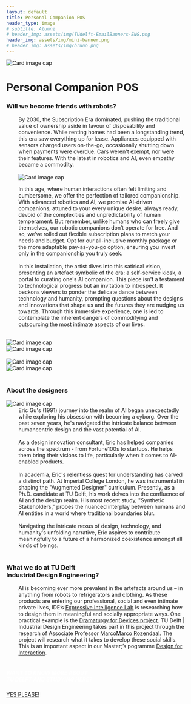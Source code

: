 ```yaml
---
layout: default
title: Personal Companion POS
header_type: image
# subtitle: Alumni
# header_img: assets/img/TUdelft-EmailBanners-ENG.png
header_img: assets/img/mini-banner.png
# header_img: assets/img/bruno.png
---
```


<!-- <img src="/assets/img/mini-banner.png" alt="Card image cap"> -->
<img src="https://placehold.co/4000x3000" alt="Card image cap">
<br> 


<!-- ## Title 1 -->
<div class="card pos-card shadow">
<div class="card-body">
<h1 class="card-title text-center NeueMachina-project">Personal Companion POS</h1>
<h3 class="text-center NeueMachina-h4">Will we become friends with robots?</h3>
  <div class="card-body text-center" style="margin-left: 2rem;margin-right: 2rem;">
By 2030, the Subscription Era dominated, pushing the traditional value of ownership aside in favour of
disposability and convenience. While renting homes had been a longstanding trend, this era saw
everything up for lease. Appliances equipped with sensors charged users on-the-go, occasionally shutting
down when payments were overdue. Cars weren't exempt, nor were their features. With the latest in
robotics and AI, even empathy became a commodity.<br>
<br>
<img src="https://placehold.co/4000x3000" alt="Card image cap">
<br>

In this age, where human interactions often felt limiting and cumbersome, we offer the perfection of
tailored companionship. With advanced robotics and AI, we promise AI-driven companions, attuned to
your every unique desire, always ready, devoid of the complexities and unpredictability of human
temperament. But remember, unlike humans who can freely give themselves, our robotic companions
don’t operate for free. And so, we’ve rolled out flexible subscription plans to match your needs and
budget. Opt for our all-inclusive monthly package or the more adaptable pay-as-you-go option, ensuring
you invest only in the companionship you truly seek.
<br><br>
In this installation, the artist dives into this satirical vision, presenting an artefact symbolic of the era: a
self-service kiosk, a portal to curating one's AI companion. This piece isn't a testament to technological
progress but an invitation to introspect. It beckons viewers to ponder the delicate dance between
technology and humanity, prompting questions about the designs and innovations that shape us and the
futures they are nudging us towards. Through this immersive experience, one is led to contemplate the
inherent dangers of commodifying and outsourcing the most intimate aspects of our lives.
  </div>
</div>
</div>
<br>
<div class="container">
  <div class="row">
    <div class="col-sm">
      <img src="https://placehold.co/4000x3000" alt="Card image cap">
    </div>
    <div class="col-sm">
      <img src="https://placehold.co/4000x3000" alt="Card image cap">
    </div>
  </div>
  <br>
  <div class="row">
    <div class="col-sm">
      <img src="https://placehold.co/4000x3000" alt="Card image cap">
    </div>
    <div class="col-sm">
      <img src="https://placehold.co/4000x3000" alt="Card image cap">
    </div>
  </div>
</div>
<br>
<!-- ## Title 2 -->
<div class="card white-card shadow">
<div class="card-body">
<h3 class="card-title text-center NeueMachina-h3">About the designers</h3>
<img src="https://placehold.co/4000x3000" alt="Card image cap">
  <div class="card-body text-center" style="margin-left: 2rem;margin-right: 2rem;">
Eric Gu's (1991) journey into the realm of AI began unexpectedly while exploring his obsession with
becoming a cyborg. Over the past seven years, he's navigated the intricate balance between humancentric
design and the vast potential of AI.<br><br>
As a design innovation consultant, Eric has helped companies across the spectrum - from Fortune100s to
startups. He helps them bring their visions to life, particularly when it comes to AI-enabled products.<br><br>
In academia, Eric's relentless quest for understanding has carved a distinct path. At Imperial College
London, he was instrumental in shaping the "Augmented Designer" curriculum. Presently, as a Ph.D.
candidate at TU Delft, his work delves into the confluence of AI and the design realm. His most recent
study, "Synthetic Stakeholders," probes the nuanced interplay between humans and AI entities in a world
where traditional boundaries blur.<br><br>
Navigating the intricate nexus of design, technology, and humanity's unfolding narrative, Eric aspires to
contribute meaningfully to a future of a harmonized coexistence amongst all kinds of beings.
  </div>
</div>
</div>
<br>
<!-- ## Title 3   -->
<div class="card white-card shadow">
<div class="card-body">
<h3 class="card-title text-center NeueMachina-h3">What we do at TU Delft<br> Industrial Design Engineering?</h3>
  <div class="card-body text-center" style="margin-left: 2rem;margin-right: 2rem;">
AI is becoming ever more prevalent in the artefacts around us – in anything from robots to refrigerators
and clothing. As these products are entering our professional, social and even intimate private lives,
IDE’s 
<a href="https://delftdesignlabs.org/expressive-intelligence-lab/" target="_blank"><u>Expressive Intelligence Lab</u></a>
 is researching how to design them in meaningful and socially
appropriate ways. One practical example is the 
<a href="https://www.tudelft.nl/en/2023/io/september/funding-of-2-million-to-develop-social-skills-for-robots" target="_blank"><u>Dramaturgy for Devices project</u></a>.
 TU Delft | Industrial Design
Engineering takes part in this project through the research of Associate Professor 
<a href="https://www.tudelft.nl/en/ide/about-ide/people/rozendaal-mc/" target="_blank"><u>MarcoMarco Rozendaal</u></a>.
 The project will
research what it takes to develop these social skills. This is an important aspect in our Master;’s pogramme 
<a href="https://www.tudelft.nl/onderwijs/opleidingen/masters/msc-design-for-interaction/msc-design-for-interaction" target="_blank"><u>Design for Interaction</u></a>.
  </div>
</div>
</div>
<br>
<div class="card text-center  blue-card shadow">
  <div class="card-body">
    <h5 class="card-title NeueMachina-h4" style="color:white;">WANT TO KNOW MORE ABOUT <br>TU DELFT AND STUDYING HERE?</h5>
    <a href="https://www.tudelft.nl/en/education/practical-matters/studying-at-tu-delft" class="btn btn-primary NeueMachina">YES PLEASE!</a>
  </div>
</div>